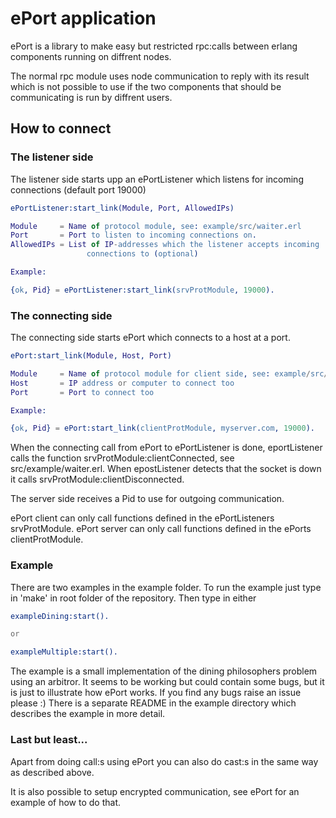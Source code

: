 # ePort application

ePort is a library to make easy but restricted rpc:calls between erlang components
running on diffrent nodes.

The normal rpc module uses node communication to reply with its result which is
not possible to use if the two components that should be communicating is run by
diffrent users.

## How to connect

### The listener side
The listener side starts upp an ePortListener which listens for incoming
connections (default port 19000)

```erlang
ePortListener:start_link(Module, Port, AllowedIPs)

Module     = Name of protocol module, see: example/src/waiter.erl
Port       = Port to listen to incoming connections on.
AllowedIPs = List of IP-addresses which the listener accepts incoming
                 connections to (optional)

Example:

{ok, Pid} = ePortListener:start_link(srvProtModule, 19000).
```

### The connecting side
The connecting side starts ePort which connects to a host at a port.

```erlang
ePort:start_link(Module, Host, Port)

Module     = Name of protocol module for client side, see: example/src/philosopher.erl
Host       = IP address or computer to connect too
Port       = Port to connect too

Example:

{ok, Pid} = ePort:start_link(clientProtModule, myserver.com, 19000).
```

When the connecting call from ePort to ePortListener is done, eportListener
calls the function srvProtModule:clientConnected, see src/example/waiter.erl. When
epostListener detects that the socket is down it calls srvProtModule:clientDisconnected.

The server side receives a Pid to use for outgoing communication.

ePort client can only call functions defined in the ePortListeners srvProtModule.
ePort server can only call functions defined in the ePorts clientProtModule.

### Example

There are two examples in the example folder. To run the example just type in 'make' in
root folder of the repository. Then type in either

```erlang
exampleDining:start().

or

exampleMultiple:start().
```

The example is a small implementation of the dining philosophers problem using an arbitror.
It seems to be working but could contain some bugs, but it is just to illustrate how ePort works.
If you find any bugs raise an issue please :)
There is a separate README in the example directory which describes the example in more detail.

### Last but least...

Apart from doing call:s using ePort you can also do cast:s in the same way
as described above.

It is also possible to setup encrypted communication, see ePort for an example of
how to do that.
